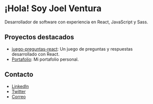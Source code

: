 # ¡Hola! Soy Joel Ventura

Desarrollador de software con experiencia en React, JavaScript y Sass.

## Proyectos destacados

- [juego-preguntas-react](git@github.com:kelvinjvh/Quiz-React.git): Un juego de preguntas y respuestas desarrollado con React.
- [Portafolio](https://github.com/tu_usuario/portafolio): Mi portafolio personal.

## Contacto

- [LinkedIn](https://www.linkedin.com/in/tu_usuario)
- [Twitter](https://twitter.com/tu_usuario)
- [Correo](mailto:tu_correo@example.com)
